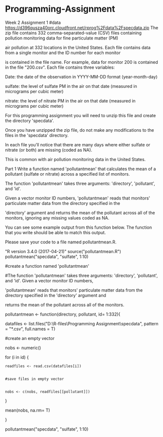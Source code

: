 # Programming-Assignment
Week 2 Assignment 1
#data
https://d396qusza40orc.cloudfront.net/rprog%2Fdata%2Fspecdata.zip
The zip file contains 332 comma-separated-value (CSV) files containing pollution monitoring data for fine particulate matter (PM)

air pollution at 332 locations in the United States. Each file contains data from a single monitor and the ID number for each monitor

is contained in the file name. For example, data for monitor 200 is contained in the file "200.csv". Each file contains three variables:
  
  Date: the date of the observation in YYYY-MM-DD format (year-month-day)
  
sulfate: the level of sulfate PM in the air on that date (measured in micrograms per cubic meter)

nitrate: the level of nitrate PM in the air on that date (measured in micrograms per cubic meter)

For this programming assignment you will need to unzip this file and create the directory 'specdata'. 

Once you have unzipped the zip file, do not make any modifications to the files in the 'specdata' directory. 

In each file you'll notice that there are many days where either sulfate or nitrate (or both) are missing (coded as NA).

This is common with air pollution monitoring data in the United States.

Part 1
Write a function named 'pollutantmean' that calculates the mean of a pollutant (sulfate or nitrate) across a specified list of monitors.

The function 'pollutantmean' takes three arguments: 'directory', 'pollutant', and 'id'.

Given a vector monitor ID numbers, 'pollutantmean' reads that monitors' particulate matter data from the directory specified in the

'directory' argument and returns the mean of the pollutant across all of the monitors, ignoring any missing values coded as NA.

You can see some example output from this function below. The function that you write should be able to match this output. 

Please save your code to a file named pollutantmean.R.

"R version 3.4.0 (2017-04-21)"
source("pollutantmean.R")
pollutantmean("specdata", "sulfate", 1:10)



#create a function named 'pollutantmean'


#The function 'pollutantmean' takes three arguments: 'directory', 'pollutant', and 'id'. Given a vector monitor ID numbers, 

'pollutantmean' reads that monitors' particulate matter data from the directory specified in the 'directory' argument and

returns the mean of the pollutant across all of the monitors.

pollutantmean <- function(directory, pollutant, id= 1:332){


  datafiles <- list.files("D:\\R-files\\Programming Assignment\\specdata", pattern = "*.csv", full.names = T)
  
  
  #create an empty vector
  
  
  nobs <- numeric() 
  
  
  for (i in id) {
  
  
    readfiles <- read.csv(datafiles[i])
    
    
    #save files in empty vector
    
    
    nobs <- c(nobs, readfiles[[pollutant]])
    
    
  }
  
  
  mean(nobs, na.rm= T)
  
}



pollutantmean("specdata", "sulfate", 1:10)
